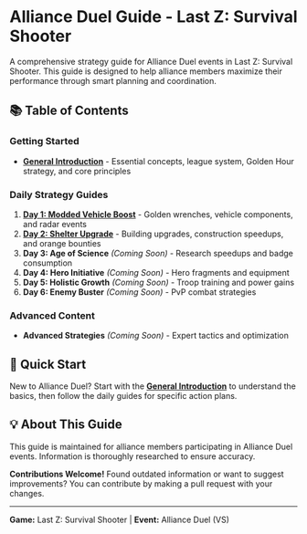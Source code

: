 # Alliance Duel Guide - Last Z: Survival Shooter

A comprehensive strategy guide for Alliance Duel events in Last Z: Survival Shooter. This guide is designed to help alliance members maximize their performance through smart planning and coordination.

## 📚 Table of Contents

### Getting Started
- **[General Introduction](00_general_introduction.md)** - Essential concepts, league system, Golden Hour strategy, and core principles

### Daily Strategy Guides
1. **[Day 1: Modded Vehicle Boost](01_day1_modded_vehicle.md)** - Golden wrenches, vehicle components, and radar events
2. **[Day 2: Shelter Upgrade](02_day2_shelter_upgrade.md)** - Building upgrades, construction speedups, and orange bounties
3. **Day 3: Age of Science** *(Coming Soon)* - Research speedups and badge consumption
4. **Day 4: Hero Initiative** *(Coming Soon)* - Hero fragments and equipment
5. **Day 5: Holistic Growth** *(Coming Soon)* - Troop training and power gains
6. **Day 6: Enemy Buster** *(Coming Soon)* - PvP combat strategies

### Advanced Content
- **Advanced Strategies** *(Coming Soon)* - Expert tactics and optimization

## 🎯 Quick Start

New to Alliance Duel? Start with the **[General Introduction](00_general_introduction.md)** to understand the basics, then follow the daily guides for specific action plans.

## 💡 About This Guide

This guide is maintained for alliance members participating in Alliance Duel events. Information is thoroughly researched to ensure accuracy.

**Contributions Welcome!** Found outdated information or want to suggest improvements? You can contribute by making a pull request with your changes.

---

**Game:** Last Z: Survival Shooter | **Event:** Alliance Duel (VS)
